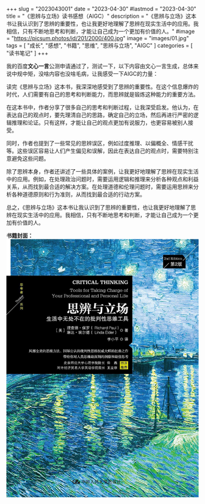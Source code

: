 +++
slug = "2023043001"
date = "2023-04-30"
#lastmod = "2023-04-30"
title = "《思辨与立场》读书感想（AIGC）"
description = "《思辨与立场》这本书让我认识到了思辨的重要性，也让我更好地理解了思辨在现实生活中的应用。我相信，只有不断地思考和判断，才能让自己成为一个更加有价值的人。"
#image = "https://picsum.photos/id/201/2000/400.jpg"
image = "images/01.jpg"
tags = [ "成长", "感想", "书籍", "思维", "思辨与立场", "AIGC" ]
categories = [ "读书笔记" ]
+++

我的百度**文心一言**公测申请通过了，测试一下，以下内容由文心一言生成，总体来说中规中矩，没啥内容也没啥毛病，让我感受一下AIGC的力量：

读完《思辨与立场》这本书，我深深地感受到了思辨的重要性。在这个信息爆炸的时代，人们需要有自己的思考和判断能力，而思辨就是锻炼这种能力的重要方法。

在这本书中，作者分享了很多自己的思考和判断过程，让我深受启发。他认为，在表达自己的观点时，要先理清自己的思路，确定自己的立场，然后再进行严密的逻辑推理和论证。只有这样，才能让自己的观点更加有说服力，也更容易被别人接受。

同时，作者也提到了一些常见的思辨误区，例如过度推理、以偏概全、情感干扰等。这些误区容易让人们产生偏见和误解，因此在表达自己的观点时，需要特别注意避免这些问题。

除了思辨本身，作者还讲述了一些具体的案例，让我更好地理解了思辨在现实生活中的应用。例如，在处理政治问题时，需要运用逻辑和推理来分析各种观点和利益关系，从而找到最合适的解决方案。在处理道德和伦理问题时，需要运用思辨来分析各种道德原则和行为准则，从而找到最合适的行动方案。

总之，《思辨与立场》这本书让我认识到了思辨的重要性，也让我更好地理解了思辨在现实生活中的应用。我相信，只有不断地思考和判断，才能让自己成为一个更加有价值的人。

**书籍封面：**<br/>
![《思辨与立场》书籍封面](images/01.jpg)
